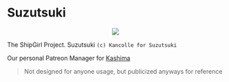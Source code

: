# Suzutsuki
<p align="center">
  <img src="https://vignette.wikia.nocookie.net/kancolle/images/3/31/Suzutsuki_Kai_Full.png/revision/latest/">
</p>

The ShipGirl Project. Suzutsuki `(c) Kancolle for Suzutsuki`

Our personal Patreon Manager for [Kashima](https://discordbots.org/bot/424137718961012737)

> Not designed for anyone usage, but publicized anyways for reference
